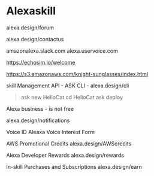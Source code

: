 # Alexaskill

alexa.design/forum

alexa.design/contactus

amazonalexa.slack.com
alexa.uservoice.com

https://echosim.io/welcome

https://s3.amazonaws.com/knight-sunglasses/index.html

skill Management API - ASK CLI - alexa.design/cli

>ask new
  HelloCat
> cd HelloCat
> ask deploy


Alexa business  - is not free

alexa.design/notifications

Voice ID
Aleaxa Voice Interest Form

AWS Promotional Credits
alexa.design/AWScredits

Alexa Developer Rewards
alexa.design/rewards

In-skill Purchases and Subscriptions
alexa.design/earn




